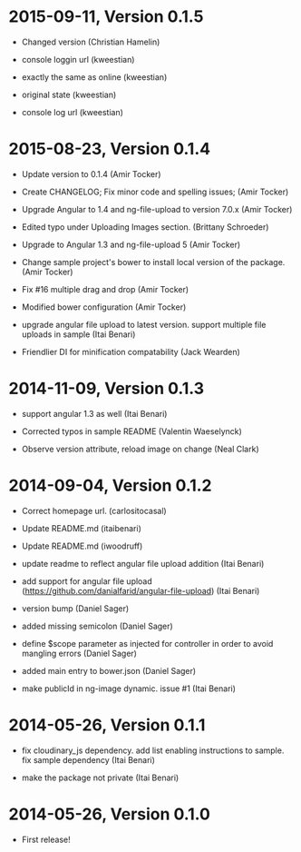 2015-09-11, Version 0.1.5
=========================

 * Changed version (Christian Hamelin)

 * console loggin url (kweestian)

 * exactly the same as online (kweestian)

 * original state (kweestian)

 * console log url (kweestian)


2015-08-23, Version 0.1.4
=========================

 * Update version to 0.1.4 (Amir Tocker)

 * Create CHANGELOG; Fix minor code and spelling issues; (Amir Tocker)

 * Upgrade Angular to 1.4 and ng-file-upload to version 7.0.x (Amir Tocker)

 * Edited typo under Uploading Images section. (Brittany Schroeder)

 * Upgrade to Angular 1.3 and ng-file-upload 5 (Amir Tocker)

 * Change sample project's bower to install local version of the package. (Amir Tocker)

 * Fix #16 multiple drag and drop (Amir Tocker)

 * Modified bower configuration (Amir Tocker)

 * upgrade angular file upload to latest version. support multiple file uploads in sample (Itai Benari)

 * Friendlier DI for minification compatability (Jack Wearden)


2014-11-09, Version 0.1.3
=========================

 * support angular 1.3 as well (Itai Benari)

 * Corrected typos in sample README (Valentin Waeselynck)

 * Observe version attribute, reload image on change (Neal Clark)


2014-09-04, Version 0.1.2
=========================

 * Correct homepage url. (carlositocasal)

 * Update README.md (itaibenari)

 * Update README.md (iwoodruff)

 * update readme to reflect angular file upload addition (Itai Benari)

 * add support for angular file upload (https://github.com/danialfarid/angular-file-upload) (Itai Benari)

 * version bump (Daniel Sager)

 * added missing semicolon (Daniel Sager)

 * define $scope parameter as injected for controller in order to avoid mangling errors (Daniel Sager)

 * added main entry to bower.json (Daniel Sager)

 * make publicId in ng-image dynamic. issue #1 (Itai Benari)


2014-05-26, Version 0.1.1
=========================

 * fix cloudinary_js dependency. add list enabling instructions to sample. fix sample dependency (Itai Benari)

 * make the package not private (Itai Benari)


2014-05-26, Version 0.1.0
=========================

 * First release!
